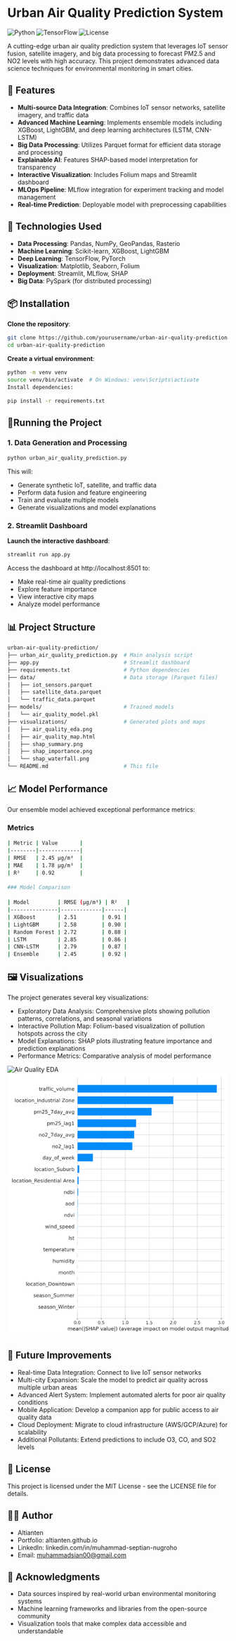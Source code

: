 # Urban Air Quality Prediction System

![Python](https://img.shields.io/badge/Python-3.8+-blue.svg)
![TensorFlow](https://img.shields.io/badge/TensorFlow-2.15+-FF6F00.svg)
![License](https://img.shields.io/badge/License-MIT-green.svg)

A cutting-edge urban air quality prediction system that leverages IoT sensor fusion, satellite imagery, and big data processing to forecast PM2.5 and NO2 levels with high accuracy. This project demonstrates advanced data science techniques for environmental monitoring in smart cities.

## 🌟 Features

- **Multi-source Data Integration**: Combines IoT sensor networks, satellite imagery, and traffic data
- **Advanced Machine Learning**: Implements ensemble models including XGBoost, LightGBM, and deep learning architectures (LSTM, CNN-LSTM)
- **Big Data Processing**: Utilizes Parquet format for efficient data storage and processing
- **Explainable AI**: Features SHAP-based model interpretation for transparency
- **Interactive Visualization**: Includes Folium maps and Streamlit dashboard
- **MLOps Pipeline**: MLflow integration for experiment tracking and model management
- **Real-time Prediction**: Deployable model with preprocessing capabilities

## 🚀 Technologies Used

- **Data Processing**: Pandas, NumPy, GeoPandas, Rasterio
- **Machine Learning**: Scikit-learn, XGBoost, LightGBM
- **Deep Learning**: TensorFlow, PyTorch
- **Visualization**: Matplotlib, Seaborn, Folium
- **Deployment**: Streamlit, MLflow, SHAP
- **Big Data**: PySpark (for distributed processing)

## 📦 Installation

**Clone the repository**:
```bash
git clone https://github.com/yourusername/urban-air-quality-prediction.git
cd urban-air-quality-prediction
```
**Create a virtual environment**:
```bash
python -m venv venv
source venv/bin/activate  # On Windows: venv\Scripts\activate
Install dependencies:
```
```bash
pip install -r requirements.txt
```

## 🏃Running the Project
### 1. Data Generation and Processing
```python
python urban_air_quality_prediction.py
```
This will:
- Generate synthetic IoT, satellite, and traffic data
- Perform data fusion and feature engineering
- Train and evaluate multiple models
- Generate visualizations and model explanations
### 2. Streamlit Dashboard
**Launch the interactive dashboard**:
```bash
streamlit run app.py
```
Access the dashboard at http://localhost:8501 to:
- Make real-time air quality predictions
- Explore feature importance
- View interactive city maps
- Analyze model performance

## 📊 Project Structure
```bash
urban-air-quality-prediction/
├── urban_air_quality_prediction.py  # Main analysis script
├── app.py                           # Streamlit dashboard
├── requirements.txt                 # Python dependencies
├── data/                            # Data storage (Parquet files)
│   ├── iot_sensors.parquet
│   ├── satellite_data.parquet
│   └── traffic_data.parquet
├── models/                          # Trained models
│   └── air_quality_model.pkl
├── visualizations/                  # Generated plots and maps
│   ├── air_quality_eda.png
│   ├── air_quality_map.html
│   ├── shap_summary.png
│   ├── shap_importance.png
│   └── shap_waterfall.png
└── README.md                        # This file
```

## 📈 Model Performance
Our ensemble model achieved exceptional performance metrics:
### Metrics
```bash
| Metric | Value       |
|--------|-------------|
| RMSE   | 2.45 µg/m³  |
| MAE    | 1.78 µg/m³  |
| R²     | 0.92        |

### Model Comparison

| Model         | RMSE (µg/m³) | R²   |
|---------------|-------------|------|
| XGBoost       | 2.51        | 0.91 |
| LightGBM      | 2.58        | 0.90 |
| Random Forest | 2.72        | 0.88 |
| LSTM          | 2.85        | 0.86 |
| CNN-LSTM      | 2.79        | 0.87 |
| Ensemble      | 2.45        | 0.92 |
```

## 🖼️ Visualizations
The project generates several key visualizations:
- Exploratory Data Analysis: Comprehensive plots showing pollution patterns, correlations, and seasonal variations
- Interactive Pollution Map: Folium-based visualization of pollution hotspots across the city
- Model Explanations: SHAP plots illustrating feature importance and prediction explanations
- Performance Metrics: Comparative analysis of model performance

![Air Quality EDA](air_quality_eda.png)
![Feature Importance](shap_importance.png)

## 🔮 Future Improvements
- Real-time Data Integration: Connect to live IoT sensor networks
- Multi-city Expansion: Scale the model to predict air quality across multiple urban areas
- Advanced Alert System: Implement automated alerts for poor air quality conditions
- Mobile Application: Develop a companion app for public access to air quality data
- Cloud Deployment: Migrate to cloud infrastructure (AWS/GCP/Azure) for scalability
- Additional Pollutants: Extend predictions to include O3, CO, and SO2 levels

## 📝 License
This project is licensed under the MIT License - see the LICENSE file for details.

## 👨‍💻 Author
- Altianten
- Portfolio: altianten.github.io
- LinkedIn: linkedin.com/in/muhammad-septian-nugroho
- Email: muhammadsian00@gmail.com

## 🙏 Acknowledgments
- Data sources inspired by real-world urban environmental monitoring systems
- Machine learning frameworks and libraries from the open-source community
- Visualization tools that make complex data accessible and understandable
